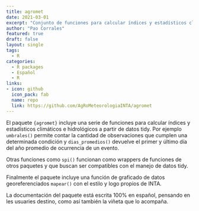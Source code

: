 ```yaml
---
title: agromet
date: 2021-03-01
excerpt: "Conjunto de funciones para calcular índices y estadísticos climáticos hidrológicos a partir de datos tidy. Incluye una función para graficar resultados georeferenciados y e información cartográfica."
author: "Pao Corrales"
featured: true
draft: false
layout: single
tags:
  - R
categories:
  - R packages
  - Español
  - R
links:
- icon: github
  icon_pack: fab
  name: repo
  link: https://github.com/AgRoMeteorologiaINTA/agromet
---
```


El paquete `{agromet}` incluye una serie de funciones para calcular índices y estadísticos climáticos e hidrológicos a partir de datos tidy. Por ejemplo `umbrales()` permite contar la cantidad de observaciones que cumplen una determinada condición y `dias_promedios()` devuelve el primer y último día del año promedio de ocurrencia de un evento.

Otras funciones como `spi()` funcionan como wrappers de funciones de otros paquetes y que buscan ser compatibles con el manejo de datos tidy.

Finalmente el paquete incluye una función de graficado de datos georeferenciados `mapear()` con el estilo y logo propios de INTA.

La documentación del paquete está escrita 100% en español, pensando en les usuaries destino, como así también la viñeta que lo acompaña.  
